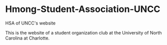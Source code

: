 # Hmong-Student-Association-UNCC
HSA of UNCC's website

This is the website of a student organization club at the University of North Carolina at Charlotte. 
